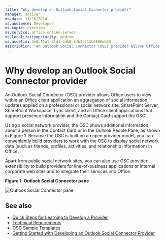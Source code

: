 ```yaml
---
title: "Why develop an Outlook Social Connector provider"
manager: soliver
ms.date: 11/16/2014
ms.audience: Developer
ms.topic: overview
ms.service: office-online-server
ms.localizationpriority: medium
ms.assetid: 3e8cf5a1-31d1-4d69-8db3-511b6880eb89
description: "An Outlook Social Connector (OSC) provider allows Office users to view within an Office client application an aggregation of social information updates applied on a professional or social network site."
---
```


# Why develop an Outlook Social Connector provider

An Outlook Social Connector (OSC) provider allows Office users to view within an Office client application an aggregation of social information updates applied on a professional or social network site. SharePoint Server, SharePoint Workspace, Lync client, and all Office client applications that support presence information and the Contact Card support the OSC.
  
Using a social network provider, the OSC shows additional information about a person in the Contact Card or in the Outlook People Pane, as shown in Figure 1. Because the OSC is built on an open provider model, you can conveniently build providers to work with the OSC to display social network data (such as friends, profiles, activities, and relationship information) in Office.
  
Apart from public social network sites, you can also use OSC provider extensibility to build providers for line-of-business applications or internal corporate web sites and to integrate their services into Office.
  
**Figure 1. Outlook Social Connector pane**

![Outlook Social Connector pane](media/2d6b867f-73d8-4a3b-b8bd-3844bc34bf4e.jpg)
  
## See also

- [Quick Steps for Learning to Develop a Provider](quick-steps-for-learning-to-develop-a-provider.md)  
- [Technical Requirements](technical-requirements.md)
- [OSC Sample Templates](osc-sample-templates.md) 
- [Getting Started with Developing an Outlook Social Connector Provider](getting-started-with-developing-an-outlook-social-connector-provider.md)

